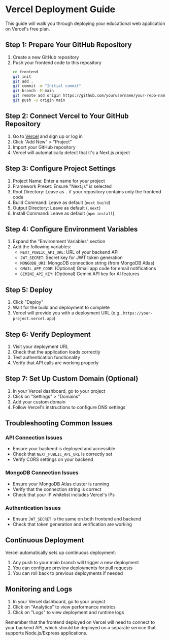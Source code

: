 # Vercel Deployment Guide

This guide will walk you through deploying your educational web application on Vercel's free plan.

## Step 1: Prepare Your GitHub Repository

1. Create a new GitHub repository
2. Push your frontend code to this repository
   ```bash
   cd frontend
   git init
   git add .
   git commit -m "Initial commit"
   git branch -M main
   git remote add origin https://github.com/yourusername/your-repo-name.git
   git push -u origin main
   ```

## Step 2: Connect Vercel to Your GitHub Repository

1. Go to [Vercel](https://vercel.com/) and sign up or log in
2. Click "Add New" > "Project"
3. Import your GitHub repository
4. Vercel will automatically detect that it's a Next.js project

## Step 3: Configure Project Settings

1. Project Name: Enter a name for your project
2. Framework Preset: Ensure "Next.js" is selected
3. Root Directory: Leave as `.` if your repository contains only the frontend code
4. Build Command: Leave as default (`next build`)
5. Output Directory: Leave as default (`.next`)
6. Install Command: Leave as default (`npm install`)

## Step 4: Configure Environment Variables

1. Expand the "Environment Variables" section
2. Add the following variables:
   - `NEXT_PUBLIC_API_URL`: URL of your backend API
   - `JWT_SECRET`: Secret key for JWT token generation
   - `MONGODB_URI`: MongoDB connection string (from MongoDB Atlas)
   - `GMAIL_APP_CODE`: (Optional) Gmail app code for email notifications
   - `GEMINI_API_KEY`: (Optional) Gemini API key for AI features

## Step 5: Deploy

1. Click "Deploy"
2. Wait for the build and deployment to complete
3. Vercel will provide you with a deployment URL (e.g., `https://your-project.vercel.app`)

## Step 6: Verify Deployment

1. Visit your deployment URL
2. Check that the application loads correctly
3. Test authentication functionality
4. Verify that API calls are working properly

## Step 7: Set Up Custom Domain (Optional)

1. In your Vercel dashboard, go to your project
2. Click on "Settings" > "Domains"
3. Add your custom domain
4. Follow Vercel's instructions to configure DNS settings

## Troubleshooting Common Issues

### API Connection Issues

- Ensure your backend is deployed and accessible
- Check that `NEXT_PUBLIC_API_URL` is correctly set
- Verify CORS settings on your backend

### MongoDB Connection Issues

- Ensure your MongoDB Atlas cluster is running
- Verify that the connection string is correct
- Check that your IP whitelist includes Vercel's IPs

### Authentication Issues

- Ensure `JWT_SECRET` is the same on both frontend and backend
- Check that token generation and verification are working

## Continuous Deployment

Vercel automatically sets up continuous deployment:

1. Any push to your main branch will trigger a new deployment
2. You can configure preview deployments for pull requests
3. You can roll back to previous deployments if needed

## Monitoring and Logs

1. In your Vercel dashboard, go to your project
2. Click on "Analytics" to view performance metrics
3. Click on "Logs" to view deployment and runtime logs

Remember that the frontend deployed on Vercel will need to connect to your backend API, which should be deployed on a separate service that supports Node.js/Express applications.
